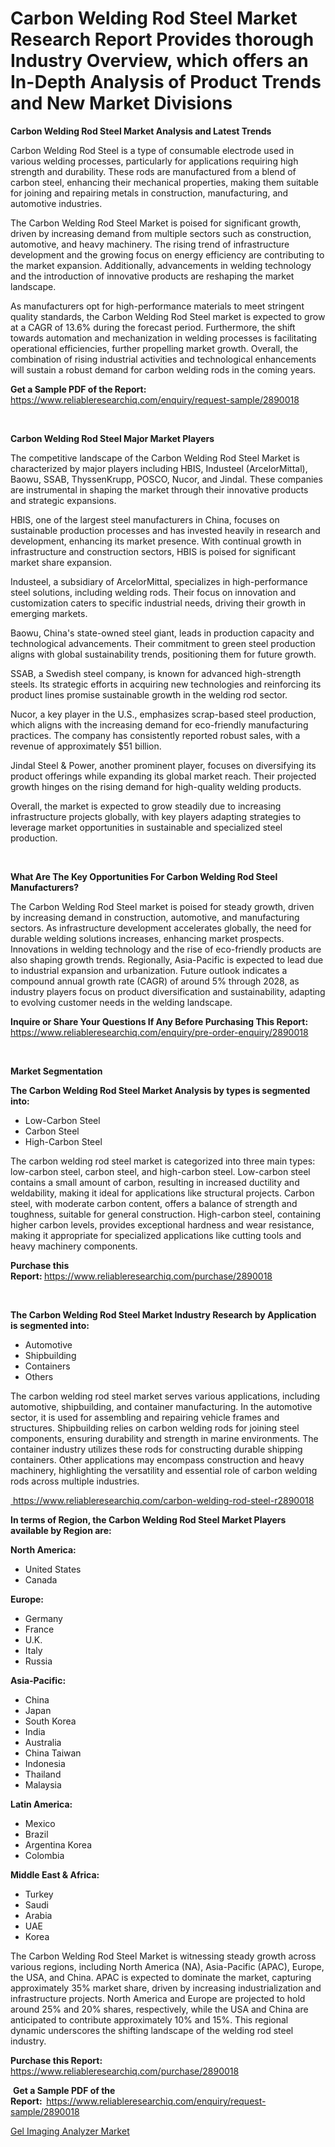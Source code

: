 <p><h1>Carbon Welding Rod Steel Market Research Report Provides thorough Industry Overview, which offers an In-Depth Analysis of Product Trends and New Market Divisions</h1></p><p><strong>Carbon Welding Rod Steel Market Analysis and Latest Trends</strong></p>
<p><p>Carbon Welding Rod Steel is a type of consumable electrode used in various welding processes, particularly for applications requiring high strength and durability. These rods are manufactured from a blend of carbon steel, enhancing their mechanical properties, making them suitable for joining and repairing metals in construction, manufacturing, and automotive industries.</p><p>The Carbon Welding Rod Steel Market is poised for significant growth, driven by increasing demand from multiple sectors such as construction, automotive, and heavy machinery. The rising trend of infrastructure development and the growing focus on energy efficiency are contributing to the market expansion. Additionally, advancements in welding technology and the introduction of innovative products are reshaping the market landscape.</p><p>As manufacturers opt for high-performance materials to meet stringent quality standards, the Carbon Welding Rod Steel market is expected to grow at a CAGR of 13.6% during the forecast period. Furthermore, the shift towards automation and mechanization in welding processes is facilitating operational efficiencies, further propelling market growth. Overall, the combination of rising industrial activities and technological enhancements will sustain a robust demand for carbon welding rods in the coming years.</p></p>
<p><strong>Get a Sample PDF of the Report:&nbsp;</strong> <a href="https://www.reliableresearchiq.com/enquiry/request-sample/2890018?utm_campaign=2730&utm_medium=2&utm_source=Github&utm_content=ia&utm_term=14032025&utm_id=carbon-welding-rod-steel">https://www.reliableresearchiq.com/enquiry/request-sample/2890018</a></p>
<p>&nbsp;</p>
<p><strong>Carbon Welding Rod Steel Major Market Players</strong></p>
<p><p>The competitive landscape of the Carbon Welding Rod Steel Market is characterized by major players including HBIS, Industeel (ArcelorMittal), Baowu, SSAB, ThyssenKrupp, POSCO, Nucor, and Jindal. These companies are instrumental in shaping the market through their innovative products and strategic expansions.</p><p>HBIS, one of the largest steel manufacturers in China, focuses on sustainable production processes and has invested heavily in research and development, enhancing its market presence. With continual growth in infrastructure and construction sectors, HBIS is poised for significant market share expansion.</p><p>Industeel, a subsidiary of ArcelorMittal, specializes in high-performance steel solutions, including welding rods. Their focus on innovation and customization caters to specific industrial needs, driving their growth in emerging markets.</p><p>Baowu, China's state-owned steel giant, leads in production capacity and technological advancements. Their commitment to green steel production aligns with global sustainability trends, positioning them for future growth.</p><p>SSAB, a Swedish steel company, is known for advanced high-strength steels. Its strategic efforts in acquiring new technologies and reinforcing its product lines promise sustainable growth in the welding rod sector.</p><p>Nucor, a key player in the U.S., emphasizes scrap-based steel production, which aligns with the increasing demand for eco-friendly manufacturing practices. The company has consistently reported robust sales, with a revenue of approximately $51 billion.</p><p>Jindal Steel & Power, another prominent player, focuses on diversifying its product offerings while expanding its global market reach. Their projected growth hinges on the rising demand for high-quality welding products.</p><p>Overall, the market is expected to grow steadily due to increasing infrastructure projects globally, with key players adapting strategies to leverage market opportunities in sustainable and specialized steel production.</p></p>
<p>&nbsp;</p>
<p><strong>What Are The Key Opportunities For Carbon Welding Rod Steel Manufacturers?</strong></p>
<p><p>The Carbon Welding Rod Steel market is poised for steady growth, driven by increasing demand in construction, automotive, and manufacturing sectors. As infrastructure development accelerates globally, the need for durable welding solutions increases, enhancing market prospects. Innovations in welding technology and the rise of eco-friendly products are also shaping growth trends. Regionally, Asia-Pacific is expected to lead due to industrial expansion and urbanization. Future outlook indicates a compound annual growth rate (CAGR) of around 5% through 2028, as industry players focus on product diversification and sustainability, adapting to evolving customer needs in the welding landscape.</p></p>
<p><strong>Inquire or Share Your Questions If Any Before Purchasing This Report:</strong> <a href="https://www.reliableresearchiq.com/enquiry/pre-order-enquiry/2890018?utm_campaign=2730&utm_medium=2&utm_source=Github&utm_content=ia&utm_term=14032025&utm_id=carbon-welding-rod-steel">https://www.reliableresearchiq.com/enquiry/pre-order-enquiry/2890018</a></p>
<p>&nbsp;</p>
<p><strong>Market Segmentation</strong></p>
<p><strong>The Carbon Welding Rod Steel Market Analysis by types is segmented into:</strong></p>
<p><ul><li>Low-Carbon Steel</li><li>Carbon Steel</li><li>High-Carbon Steel</li></ul></p>
<p><p>The carbon welding rod steel market is categorized into three main types: low-carbon steel, carbon steel, and high-carbon steel. Low-carbon steel contains a small amount of carbon, resulting in increased ductility and weldability, making it ideal for applications like structural projects. Carbon steel, with moderate carbon content, offers a balance of strength and toughness, suitable for general construction. High-carbon steel, containing higher carbon levels, provides exceptional hardness and wear resistance, making it appropriate for specialized applications like cutting tools and heavy machinery components.</p></p>
<p><strong>Purchase this Report:&nbsp;</strong><a href="https://www.reliableresearchiq.com/purchase/2890018?utm_campaign=2730&utm_medium=2&utm_source=Github&utm_content=ia&utm_term=14032025&utm_id=carbon-welding-rod-steel">https://www.reliableresearchiq.com/purchase/2890018</a></p>
<p>&nbsp;</p>
<p><strong>The Carbon Welding Rod Steel Market Industry Research by Application is segmented into:</strong></p>
<p><ul><li>Automotive</li><li>Shipbuilding</li><li>Containers</li><li>Others</li></ul></p>
<p><p>The carbon welding rod steel market serves various applications, including automotive, shipbuilding, and container manufacturing. In the automotive sector, it is used for assembling and repairing vehicle frames and structures. Shipbuilding relies on carbon welding rods for joining steel components, ensuring durability and strength in marine environments. The container industry utilizes these rods for constructing durable shipping containers. Other applications may encompass construction and heavy machinery, highlighting the versatility and essential role of carbon welding rods across multiple industries.</p></p>
<p><a href="https://www.reliableresearchiq.com/carbon-welding-rod-steel-r2890018?utm_campaign=2730&utm_medium=2&utm_source=Github&utm_content=ia&utm_term=14032025&utm_id=carbon-welding-rod-steel">&nbsp;https://www.reliableresearchiq.com/carbon-welding-rod-steel-r2890018</a></p>
<p><strong>In terms of Region, the Carbon Welding Rod Steel Market Players available by Region are:</strong></p>
<p>
    <p> <strong> North America: </strong>
        <ul>
            <li>United States</li>
            <li>Canada</li>
        </ul>
        </p> 
    <p> <strong> Europe: </strong>
        <ul>
            <li>Germany</li>
            <li>France</li>
            <li>U.K.</li>
            <li>Italy</li>
            <li>Russia</li>
        </ul>
        </p> 
    <p> <strong> Asia-Pacific: </strong>
        <ul>
            <li>China</li>
            <li>Japan</li>
            <li>South Korea</li>
            <li>India</li>
            <li>Australia</li>
            <li>China Taiwan</li>
            <li>Indonesia</li>
            <li>Thailand</li>
            <li>Malaysia</li>
        </ul>
        </p> 
    <p> <strong> Latin America: </strong>
        <ul>
            <li>Mexico</li>
            <li>Brazil</li>
            <li>Argentina Korea</li>
            <li>Colombia</li>
        </ul>
        </p> 
    <p> <strong> Middle East & Africa: </strong>
        <ul>
            <li>Turkey</li>
            <li>Saudi</li>
            <li>Arabia</li>
            <li>UAE</li>
            <li>Korea</li>
        </ul>
    </p>
    </p>
<p><p>The Carbon Welding Rod Steel Market is witnessing steady growth across various regions, including North America (NA), Asia-Pacific (APAC), Europe, the USA, and China. APAC is expected to dominate the market, capturing approximately 35% market share, driven by increasing industrialization and infrastructure projects. North America and Europe are projected to hold around 25% and 20% shares, respectively, while the USA and China are anticipated to contribute approximately 10% and 15%. This regional dynamic underscores the shifting landscape of the welding rod steel industry.</p></p>
<p><strong>Purchase this Report: </strong><a href="https://www.reliableresearchiq.com/purchase/2890018?utm_campaign=2730&utm_medium=2&utm_source=Github&utm_content=ia&utm_term=14032025&utm_id=carbon-welding-rod-steel">https://www.reliableresearchiq.com/purchase/2890018</a></p>
<p>&nbsp;<strong>Get a Sample PDF of the Report:&nbsp;&nbsp;</strong><a href="https://www.reliableresearchiq.com/enquiry/request-sample/2890018?utm_campaign=2730&utm_medium=2&utm_source=Github&utm_content=ia&utm_term=14032025&utm_id=carbon-welding-rod-steel">https://www.reliableresearchiq.com/enquiry/request-sample/2890018</a></p>
<p><strong></strong></p>
<p><p><a href="https://github.com/semiensamuel72378/Market-Research-Report-List-1/blob/main/gel-imaging-analyzer-market.md?utm_campaign=2730&utm_medium=2&utm_source=Github&utm_content=ia&utm_term=14032025&utm_id=carbon-welding-rod-steel">Gel Imaging Analyzer Market</a></p></p>